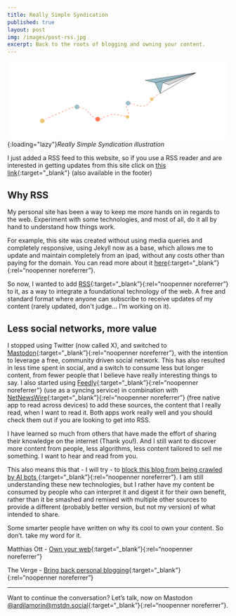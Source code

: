 ```yaml
---
title: Really Simple Syndication
published: true
layout: post
img: /images/post-rss.jpg
excerpt: Back to the roots of blogging and owning your content.
---
```

![RSS](/images/post-rss.jpg){:loading="lazy"}*Really Simple Syndication illustration*

I just added a RSS feed to this website, so if you use a RSS reader and are interested in getting updates from this site click on [this link](https://ardilamorin.com/feed.xml){:target="_blank"} (also available in the footer)

## Why RSS

My personal site has been a way to keep me more hands on in regards to the web. Experiment with some technologies, and most of all, do it all by hand to understand how things work.

For example, this site was created without using media queries and completely responsive, using Jekyll now as a base, which allows me to update and maintain completely from an ipad, without any costs other than paying for the domain. You can read more about it
[here](https://ardilamorin.com/responsive-no-media-queries/){:target=“_blank”}{:rel=“noopenner noreferrer”}.


So now, I wanted to add [RSS](https://en.wikipedia.org/wiki/RSS){:target=“_blank”}{:rel=“noopenner noreferrer”} to it, as a way to integrate a foundational technology of the web. A free and standard format where anyone can subscribe to receive updates of my content (rarely updated, don't judge... I’m working on it).

## Less social networks, more value

I stopped using Twitter (now called X), and switched to [Mastodon](https://mastodon.social/explore/){:target=“_blank”}{:rel=“noopenner noreferrer”}, with the intention to leverage a free, community driven social network. This has also resulted in less time spent in social, and a switch to consume less but longer content, from fewer people that I believe have really interesting things to say. I also started using [Feedly](https://feedly.com/){:target=“_blank”}{:rel=“noopenner noreferrer”} (use as a syncing service) in combination with [NetNewsWire](https://netnewswire.com/){:target=“_blank”}{:rel=“noopenner noreferrer”} (free native app to read across devices) to add these sources, the content that I really read, when I want to read it. Both apps work really well and you should check them out if you are looking to get into RSS.

I have learned so much from others that have made the effort of sharing their knowledge on the internet (Thank you!). And I still want to discover more content from people, less algorithms, less content tailored to sell me something. I want to hear and read from you. 

This also means this that - I will try - to [block this blog from being crawled by AI bots ]("https://ethanmarcotte.com/wrote/blockin-bots/){:target=“_blank”}{:rel=“noopenner noreferrer”}. I am still understanding these new technologies, but I rather have my content be consumed by people who can interpret it and digest it for their own benefit, rather than it be smashed and remixed with multiple other sources to provide a different (probably better version, but not my version) of what intended to share.

Some smarter people have written on why its cool to own your content. So don’t. take my word for it.

Matthias Ott - [Own your web](https://buttondown.com/ownyourweb/){:target=“_blank”}{:rel=“noopenner noreferrer”}

The Verge - [Bring back personal blogging](https://buttondown.com/ownyourweb/){:target=“_blank”}{:rel=“noopenner noreferrer”}

---
Want to continue the conversation? Let’s talk, now on Mastodon [@ardilamorin@mstdn.social](https://mstdn.social/@ardilamorin){:target=“_blank”}{:rel=“noopenner noreferrer”}.